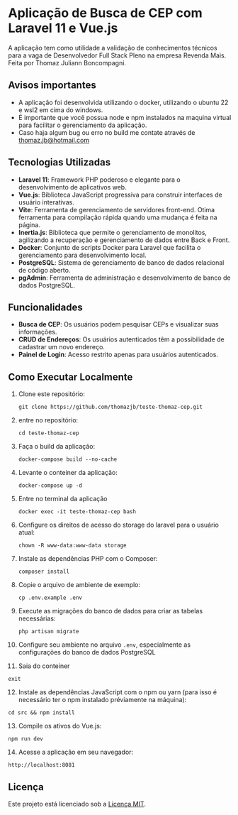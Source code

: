 # Aplicação de Busca de CEP com Laravel 11 e Vue.js 

A aplicação tem como utilidade a validação de conhecimentos técnicos para a vaga de Desenvolvedor Full Stack Pleno na empresa Revenda Mais.
Feita por Thomaz Juliann Boncompagni.

## Avisos importantes

- A aplicação foi desenvolvida utilizando o docker, utilizando o ubuntu 22 e wsl2 em cima do windows.
- É importante que você possua node e npm instalados na maquina virtual para facilitar o gerenciamento da aplicação.
- Caso haja algum bug ou erro no build me contate através de thomaz.jb@hotmail.com

## Tecnologias Utilizadas

- **Laravel 11**: Framework PHP poderoso e elegante para o desenvolvimento de aplicativos web.
- **Vue.js**: Biblioteca JavaScript progressiva para construir interfaces de usuário interativas.
- **Vite**: Ferramenta de gerenciamento de servidores front-end. Otima ferramenta para compilação rápida quando uma mudança é feita na página.
- **Inertia.js**: Biblioteca que permite o gerenciamento de monolitos, agilizando a recuperação e gerenciamento de dados entre Back e Front.
- **Docker**: Conjunto de scripts Docker para Laravel que facilita o gerenciamento para desenvolvimento local.
- **PostgreSQL**: Sistema de gerenciamento de banco de dados relacional de código aberto.
- **pgAdmin**: Ferramenta de administração e desenvolvimento de banco de dados PostgreSQL.

## Funcionalidades

- **Busca de CEP**: Os usuários podem pesquisar CEPs e visualizar suas informações.
- **CRUD de Endereços**: Os usuários autenticados têm a possibilidade de cadastrar um novo endereço.
- **Painel de Login**: Acesso restrito apenas para usuários autenticados.

## Como Executar Localmente

1. Clone este repositório:

   ```
   git clone https://github.com/thomazjb/teste-thomaz-cep.git
   ```

2. entre no repositório:

   ```
   cd teste-thomaz-cep
   ```

3. Faça o build da aplicação:

   ```
   docker-compose build --no-cache
   ```

4. Levante o conteiner da aplicação:

   ```
   docker-compose up -d
   ```
   
5. Entre no terminal da aplicação 

   ```
   docker exec -it teste-thomaz-cep bash
   ```
   
6. Configure os direitos de acesso do storage do laravel para o usuário atual:

   ```
   chown -R www-data:www-data storage
   ```

7. Instale as dependências PHP com o Composer:

   ```
   composer install
   ```

8. Copie o arquivo de ambiente de exemplo:

   ```
   cp .env.example .env
   ```
   
9. Execute as migrações do banco de dados para criar as tabelas necessárias:

   ```
   php artisan migrate
   ```

10. Configure seu ambiente no arquivo `.env`, especialmente as configurações do banco de dados PostgreSQL 

11. Saia do conteiner

   ```
   exit
   ```

12. Instale as dependências JavaScript com o npm ou yarn (para isso é necessário ter o npm instalado préviamente na máquina):

   ```
   cd src && npm install
   ```

13. Compile os ativos do Vue.js:

   ```
   npm run dev
   ```

14. Acesse a aplicação em seu navegador:

   ```
   http://localhost:8081
   ```

## Licença

Este projeto está licenciado sob a [Licença MIT](LICENSE).
